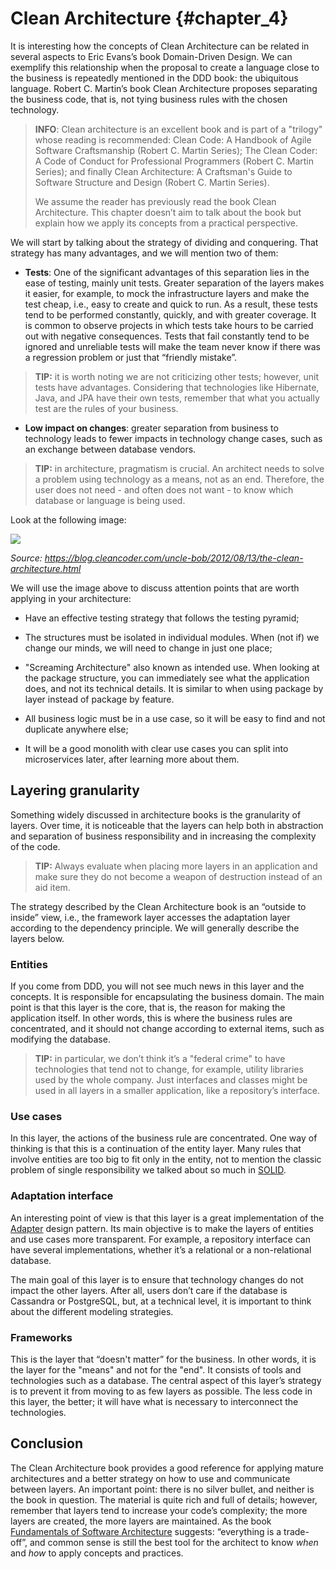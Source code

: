# Clean Architecture {#chapter_4}

It is interesting how the concepts of Clean Architecture can be related in several aspects to Eric Evans’s book Domain-Driven Design. We can exemplify this relationship when the proposal to create a language close to the business is repeatedly mentioned in the DDD book: the ubiquitous language. Robert C. Martin’s book Clean Architecture proposes separating the business code, that is, not tying business rules with the chosen technology.

> **INFO**: Clean architecture is an excellent book and is part of a "trilogy" whose reading is recommended: Clean Code: A Handbook of Agile Software Craftsmanship (Robert C. Martin Series); The Clean Coder: A Code of Conduct for Professional Programmers (Robert C. Martin Series); and finally Clean Architecture: A Craftsman's Guide to Software Structure and Design (Robert C. Martin Series). 
>
> We assume the reader has previously read the book Clean Architecture. This chapter doesn’t aim to talk about the book but explain how we apply its concepts from a practical perspective.

We will start by talking about the strategy of dividing and conquering. That strategy has many advantages, and we will mention two of them:

* **Tests**: One of the significant advantages of this separation lies in the ease of testing, mainly unit tests. Greater separation of the layers makes it easier, for example, to mock the infrastructure layers and make the test cheap, i.e., easy to create and quick to run. As a result, these tests tend to be performed constantly, quickly, and with greater coverage. It is common to observe projects in which tests take hours to be carried out with negative consequences. Tests that fail constantly tend to be ignored and unreliable tests will make the team never know if there was a regression problem or just that “friendly mistake”.

> **TIP:** it is worth noting we are not criticizing other tests; however, unit tests have advantages. Considering that technologies like Hibernate, Java, and JPA have their own tests, remember that what you actually test are the rules of your business.

* **Low impact on changes**: greater separation from business to technology leads to fewer impacts in technology change cases, such as an exchange between database vendors.

> **TIP:** in architecture, pragmatism is crucial. An architect needs to solve a problem using technology as a means, not as an end. Therefore, the user does not need - and often does not want - to know which database or language is being used.

Look at the following image:

![](../images/chapter_04_01.jpg)

*Source: https://blog.cleancoder.com/uncle-bob/2012/08/13/the-clean-architecture.html*

We will use the image above to discuss attention points that are worth applying in your architecture:


* Have an effective testing strategy that follows the testing pyramid;
* The structures must be isolated in individual modules. When (not if) we change our minds, we will need to change in just one place;
* "Screaming Architecture" also known as intended use. When looking at the package structure, you can immediately see what the application does, and not its technical details. It is similar to when using package by layer instead of package by feature.

* All business logic must be in a use case, so it will be easy to find and not duplicate anywhere else;

* It will be a good monolith with clear use cases you can split into microservices later, after learning more about them.

## Layering granularity

Something widely discussed in architecture books is the granularity of layers. Over time, it is noticeable that the layers can help both in abstraction and separation of business responsibility and in increasing the complexity of the code.

> **TIP:** Always evaluate when placing more layers in an application and make sure they do not become a weapon of destruction instead of an aid item.

The strategy described by the Clean Architecture book is an “outside to inside” view, i.e., the framework layer accesses the adaptation layer according to the dependency principle. We will generally describe the layers below.

### Entities

If you come from DDD, you will not see much news in this layer and the concepts. It is responsible for encapsulating the business domain. The main point is that this layer is the core, that is, the reason for making the application itself. In other words, this is where the business rules are concentrated, and it should not change according to external items, such as modifying the database.

> **TIP:** in particular, we don’t think it’s a "federal crime" to have technologies that tend not to change, for example, utility libraries used by the whole company. Just interfaces and classes might be used in all layers in a smaller application, like a repository’s interface.

### Use cases

In this layer, the actions of the business rule are concentrated. One way of thinking is that this is a continuation of the entity layer. Many rules that involve entities are too big to fit only in the entity, not to mention the classic problem of single responsibility we talked about so much in [SOLID](https://en.wikipedia.org/wiki/SOLID).

### Adaptation interface

An interesting point of view is that this layer is a great implementation of the [Adapter](https://refactoring.guru/design-patterns/adapter) design pattern. Its main objective is to make the layers of entities and use cases more transparent. For example, a repository interface can have several implementations, whether it’s a relational or a non-relational database.

The main goal of this layer is to ensure that technology changes do not impact the other layers. After all, users don’t care if the database is Cassandra or PostgreSQL, but, at a technical level, it is important to think about the different modeling strategies.

### Frameworks


This is the layer that “doesn't matter” for the business. In other words, it is the layer for the "means" and not for the "end". It consists of tools and technologies such as a database. The central aspect of this layer’s strategy is to prevent it from moving to as few layers as possible. The less code in this layer, the better; it will have what is necessary to interconnect the technologies.

## Conclusion


The Clean Architecture book provides a good reference for applying mature architectures and a better strategy on how to use and communicate between layers. An important point: there is no silver bullet, and neither is the book in question. The material is quite rich and full of details; however, remember that layers tend to increase your code’s complexity; the more layers are created, the more layers are maintained. As the book [Fundamentals of Software Architecture](https://www.amazon.com/Fundamentals-Software-Architecture-Comprehensive-Characteristics/dp/1492043451) suggests: “everything is a trade-off”, and common sense is still the best tool for the architect to know *when* and *how* to apply concepts and practices.